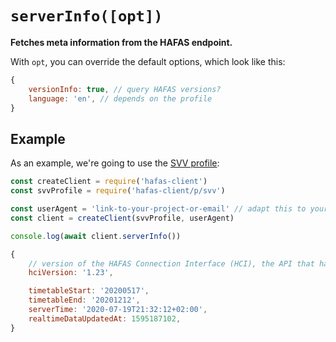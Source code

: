 # `serverInfo([opt])`

**Fetches meta information from the HAFAS endpoint.**

With `opt`, you can override the default options, which look like this:

```js
{
	versionInfo: true, // query HAFAS versions?
	language: 'en', // depends on the profile
}
```

## Example

As an example, we're going to use the [SVV profile](../p/svv):

```js
const createClient = require('hafas-client')
const svvProfile = require('hafas-client/p/svv')

const userAgent = 'link-to-your-project-or-email' // adapt this to your project!
const client = createClient(svvProfile, userAgent)

console.log(await client.serverInfo())
```

```js
{
	// version of the HAFAS Connection Interface (HCI), the API that hafas-client uses
	hciVersion: '1.23',

	timetableStart: '20200517',
	timetableEnd: '20201212',
	serverTime: '2020-07-19T21:32:12+02:00',
	realtimeDataUpdatedAt: 1595187102,
}
```
